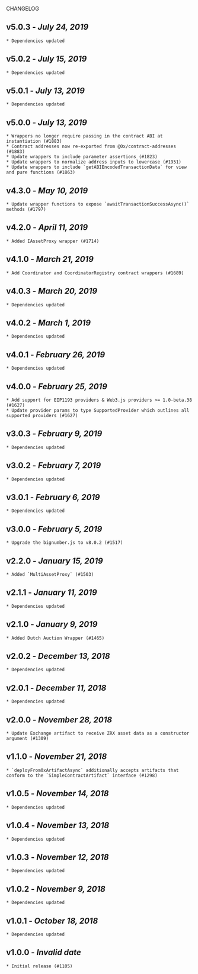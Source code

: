 <!--
changelogUtils.file is auto-generated using the monorepo-scripts package. Don't edit directly.
Edit the package's CHANGELOG.json file only.
-->

CHANGELOG

## v5.0.3 - _July 24, 2019_

    * Dependencies updated

## v5.0.2 - _July 15, 2019_

    * Dependencies updated

## v5.0.1 - _July 13, 2019_

    * Dependencies updated

## v5.0.0 - _July 13, 2019_

    * Wrappers no longer require passing in the contract ABI at instantiation (#1883)
    * Contract addresses now re-exported from @0x/contract-addresses (#1883)
    * Update wrappers to include parameter assertions (#1823)
    * Update wrappers to normalize address inputs to lowercase (#1951)
    * Update wrappers to include `getABIEncodedTransactionData` for view and pure functions (#1863)

## v4.3.0 - _May 10, 2019_

    * Update wrapper functions to expose `awaitTransactionSuccessAsync()` methods (#1797)

## v4.2.0 - _April 11, 2019_

    * Added IAssetProxy wrapper (#1714)

## v4.1.0 - _March 21, 2019_

    * Add Coordinator and CoordinatorRegistry contract wrappers (#1689)

## v4.0.3 - _March 20, 2019_

    * Dependencies updated

## v4.0.2 - _March 1, 2019_

    * Dependencies updated

## v4.0.1 - _February 26, 2019_

    * Dependencies updated

## v4.0.0 - _February 25, 2019_

    * Add support for EIP1193 providers & Web3.js providers >= 1.0-beta.38 (#1627)
    * Update provider params to type SupportedProvider which outlines all supported providers (#1627)

## v3.0.3 - _February 9, 2019_

    * Dependencies updated

## v3.0.2 - _February 7, 2019_

    * Dependencies updated

## v3.0.1 - _February 6, 2019_

    * Dependencies updated

## v3.0.0 - _February 5, 2019_

    * Upgrade the bignumber.js to v8.0.2 (#1517)

## v2.2.0 - _January 15, 2019_

    * Added `MultiAssetProxy` (#1503)

## v2.1.1 - _January 11, 2019_

    * Dependencies updated

## v2.1.0 - _January 9, 2019_

    * Added Dutch Auction Wrapper (#1465)

## v2.0.2 - _December 13, 2018_

    * Dependencies updated

## v2.0.1 - _December 11, 2018_

    * Dependencies updated

## v2.0.0 - _November 28, 2018_

    * Update Exchange artifact to receive ZRX asset data as a constructor argument (#1309)

## v1.1.0 - _November 21, 2018_

    * `deployFrom0xArtifactAsync` additionally accepts artifacts that conform to the `SimpleContractArtifact` interface (#1298)

## v1.0.5 - _November 14, 2018_

    * Dependencies updated

## v1.0.4 - _November 13, 2018_

    * Dependencies updated

## v1.0.3 - _November 12, 2018_

    * Dependencies updated

## v1.0.2 - _November 9, 2018_

    * Dependencies updated

## v1.0.1 - _October 18, 2018_

    * Dependencies updated

## v1.0.0 - _Invalid date_

    * Initial release (#1105)
